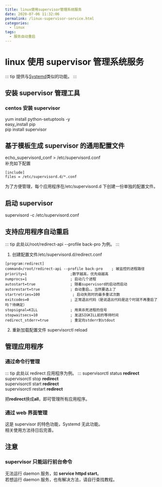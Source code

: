 ```yaml
---
title: linux使用supervisor管理系统服务
date: 2020-07-06 11:32:06
permalink: /linux-supervisor-service.html
categories:
  - linux
tags:
  - 服务自动重启
---
```


# linux 使用 supervisor 管理系统服务

::: tip
提供与[Systemd](/linux-Systemd-service.html)类似的功能。
:::

## 安装 supervisor 管理工具

### centos 安装 supervisor

yum install python-setuptools -y  
easy_install pip  
pip install supervisor

## 基于模板生成 supervisor 的通用配置文件

echo_supervisord_conf > /etc/supervisord.conf  
补充如下配置

```
[include]
files = /etc/supervisord.d/*.conf
```

为了方便管理，每个应用程序在/etc/supervisord.d 下创建一份单独的配置文件。

## 启动 supervisor

supervisord -c /etc/supervisord.conf

## 支持应用程序自动重启

::: tip
此处以/root/redirect-api --profile back-pro 为例。
:::

1. 创建配置文件/etc/supervisord.d/redirect.conf

```
[program:redirect]
command=/root/redirect-api --profile back-pro    ; 被监控的进程路径
priority=1                    ;数字越高，优先级越高
numprocs=1                    ; 启动几个进程
autostart=true                ; 随着supervisord的启动而启动
autorestart=true              ; 自动重启。。当然要选上了
startretries=100               ; 启动失败时的最多重试次数
exitcodes=0                   ; 正常退出代码（是说退出代码是这个时就不再重启了吗？待确定）
stopsignal=KILL               ; 用来杀死进程的信号
stopwaitsecs=10               ; 发送SIGKILL前的等待时间
redirect_stderr=true          ; 重定向stderr到stdout
```

2. 重新加载配置文件
   supervisorctl reload

## 管理应用程序

### 通过命令行管理

::: tip
此处以 redirect 应用程序为例。
:::
supervisorctl status **redirect**  
supervisorctl stop **redirect**  
supervisorctl start **redirect**  
supervisorctl restart **redirect**

把**redirect**换成**all**，即可管理所有应用程序。

### 通过 web 界面管理

这是 supervisor 的特色功能，Systemd 无此功能。  
相关使用方法待日后完善。

## 注意

### supervisor 只能运行前台命令

无法运行 daemon 服务，如 **service httpd start**。  
若想运行 daemon 服务，也有解决方法，请自行查找教程。
